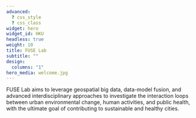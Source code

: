 ```yaml
---
advanced:
  ? css_style
  ? css_class
widget: hero
widget_id: HKU
headless: true
weight: 10
title: FUSE Lab
subtitle: ""
design:
  columns: "1"
hero_media: welcome.jpg
---
```

FUSE Lab aims to leverage geospatial big data, data-model fusion, and advanced interdisciplinary approaches to investigate the interaction loops between urban environmental change, human activities, and public health, with the ultimate goal of contributing to sustainable and healthy cities.